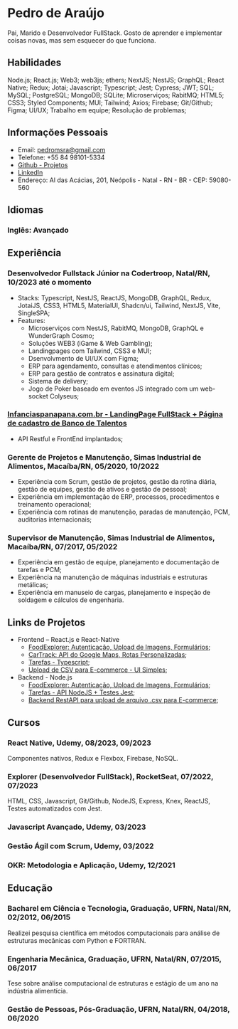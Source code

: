# Pedro de Araújo

Pai, Marido e Desenvolvedor FullStack. Gosto de aprender e implementar coisas novas, mas sem esquecer do que funciona.

## Habilidades

Node.js; React.js; Web3; web3js; ethers; NextJS; NestJS; GraphQL; React Native; Redux; Jotai; Javascript; Typescript; Jest; Cypress; JWT; SQL; MySQL; PostgreSQL; MongoDB; SQLite; Microserviços; RabitMQ; HTML5; CSS3; Styled Components; MUI; Tailwind; Axios; Firebase; Git/Github; Figma; UI/UX; Trabalho em equipe; Resolução de problemas;

## Informações Pessoais

- Email: pedromsra@gmail.com
- Telefone: +55 84 98101-5334
- [Github - Projetos](https://github.com/pedromsra)
- [LinkedIn](https://www.linkedin.com/in/pedro-maur%C3%ADcio-sab%C3%B3ia-rodrigues-de-ara%C3%BAjo-aa043810a/)
- Endereço: Al das Acácias, 201, Neópolis - Natal - RN - BR - CEP: 59080-560

## Idiomas

### Inglês: Avançado

## Experiência

### Desenvolvedor Fullstack Júnior na Codertroop, Natal/RN, 10/2023 até o momento

- Stacks: Typescript, NestJS, ReactJS, MongoDB, GraphQL, Redux, JotaiJS, CSS3, HTML5, MaterialUI, Shadcn/ui, Tailwind, NextJS, Vite, SingleSPA;
- Features:
  - Microserviços com NestJS, RabitMQ, MongoDB, GraphQL e WunderGraph Cosmo;
  - Soluções WEB3 (iGame & Web Gambling);
  - Landingpages com Tailwind, CSS3 e MUI;
  - Dsenvolvmento de UI/UX com Figma;
  - ERP para agendamento, consultas e atendimentos clínicos;
  - ERP para gestão de contratos e assinatura digital;
  - Sistema de delivery;
  - Jogo de Poker baseado em eventos JS integrado com um web-socket Colyseus;
  

### [Infanciaspanapana.com.br - LandingPage FullStack + Página de cadastro de Banco de Talentos](https://infanciaspanapana.com.br/)

- API Restful e FrontEnd implantados;

### Gerente de Projetos e Manutenção, Simas Industrial de Alimentos, Macaíba/RN, 05/2020, 10/2022

- Experiência com Scrum, gestão de projetos, gestão da rotina diária, gestão de equipes, gestão de ativos e gestão de pessoal;
- Experiência em implementação de ERP, processos, procedimentos e treinamento operacional;
- Experiência com rotinas de manutenção, paradas de manutenção, PCM, auditorias internacionais;

### Supervisor de Manutenção, Simas Industrial de Alimentos, Macaíba/RN, 07/2017, 05/2022

- Experiência em gestão de equipe, planejamento e documentação de tarefas e PCM;
- Experiência na manutenção de máquinas industriais e estruturas metálicas;
- Experiência em manuseio de cargas, planejamento e inspeção de soldagem e cálculos de engenharia.

## Links de Projetos

- Frontend – React.js e React-Native
  - [FoodExplorer: Autenticação, Upload de Imagens, Formulários](https://github.com/pedromsra/FoodExplorer_FE);
  - [CarTrack: API do Google Maps, Rotas Personalizadas](https://github.com/pedromsra/vehicle_tracking_FrontEnd);
  - [Tarefas - Typescript](https://github.com/pedromsra/CoderTroop_FE);
  - [Upload de CSV para E-commerce - UI Simples](https://github.com/pedromsra/ShopperTest_FE);
- Backend - Node.js
  - [FoodExplorer: Autenticação, Upload de Imagens, Formulários](https://github.com/pedromsra/FoodExplorer_API);
  - [Tarefas - API NodeJS + Testes Jest](https://github.com/pedromsra/CoderTroop_API);
  - [Backend RestAPI para upload de arquivo .csv para E-commerce](https://github.com/pedromsra/ShopperTest);

## Cursos

### React Native, Udemy, 08/2023, 09/2023
Componentes nativos, Redux e Flexbox, Firebase, NoSQL.

### Explorer (Desenvolvedor FullStack), RocketSeat, 07/2022, 07/2023
HTML, CSS, Javascript, Git/Github, NodeJS, Express, Knex, ReactJS, Testes automatizados com Jest.

### Javascript Avançado, Udemy, 03/2023

### Gestão Ágil com Scrum, Udemy, 03/2022

### OKR: Metodologia e Aplicação, Udemy, 12/2021

## Educação

### Bacharel em Ciência e Tecnologia, Graduação, UFRN, Natal/RN, 02/2012, 06/2015
Realizei pesquisa científica em métodos computacionais para análise de estruturas mecânicas com Python e FORTRAN.

### Engenharia Mecânica, Graduação, UFRN, Natal/RN, 07/2015, 06/2017
Tese sobre análise computacional de estruturas e estágio de um ano na indústria alimentícia.

### Gestão de Pessoas, Pós-Graduação, UFRN, Natal/RN, 04/2018, 06/2020
